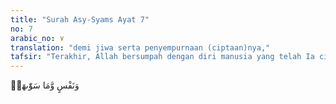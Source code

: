 ```yaml
---
title: "Surah Asy-Syams Ayat 7"
no: 7
arabic_no: ٧
translation: "demi jiwa serta penyempurnaan (ciptaan)nya,"
tafsir: "Terakhir, Allah bersumpah dengan diri manusia yang telah Ia ciptakan dengan kondisi fisik dan psikis yang sempurna. Setelah menciptakannya secara sempurna, Allah memasukkan ke dalam diri manusia potensi jahat dan baik."
---
```

وَنَفْسٍ وَّمَا سَوّٰىهَاۖ